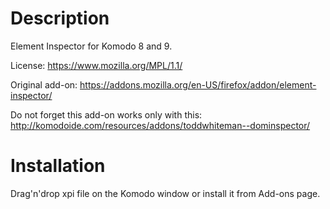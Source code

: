 Description
========================

Element Inspector for Komodo 8 and 9.

License: https://www.mozilla.org/MPL/1.1/

Original add-on: https://addons.mozilla.org/en-US/firefox/addon/element-inspector/

Do not forget this add-on works only with this: http://komodoide.com/resources/addons/toddwhiteman--dominspector/

Installation
============
Drag'n'drop xpi file on the Komodo window or install it from Add-ons page.
